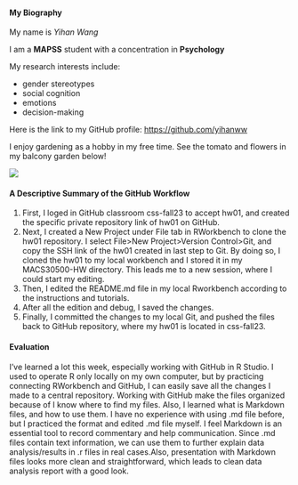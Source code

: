 #### My Biography

My name is *Yihan Wang*

I am a **MAPSS** student with a concentration in **Psychology**

My research interests include:

-   gender stereotypes
-   social cognition
-   emotions
-   decision-making

Here is the link to my GitHub profile: <https://github.com/yihanww>

I enjoy gardening as a hobby in my free time. See the tomato and flowers
in my balcony garden below!

![](https://github.com/css-fall23/hw01-yihanww/blob/main/my%20balcony%20garden.jpg)


#### A Descriptive Summary of the GitHub Workflow

1.  First, I loged in GitHub classroom css-fall23 to accept hw01, and
    created the specific private repository link of hw01 on GitHub.  
2.  Next, I created a New Project under File tab in RWorkbench to clone
    the hw01 repository. I select File&gt;New Project&gt;Version
    Control&gt;Git, and copy the SSH link of the hw01 created in last
    step to Git. By doing so, I cloned the hw01 to my local workbench
    and I stored it in my MACS30500-HW directory. This leads me to a new
    session, where I could start my editing.  
3.  Then, I edited the README.md file in my local Rworkbench according
    to the instructions and tutorials.  
4.  After all the edition and debug, I saved the changes.  
5.  Finally, I committed the changes to my local Git, and pushed the
    files back to GitHub repository, where my hw01 is located in
    css-fall23.  

#### Evaluation

I’ve learned a lot this week, especially working with GitHub in R
Studio. I used to operate R only locally on my own computer, but by
practicing connecting RWorkbench and GitHub, I can easily save all the
changes I made to a central repository. Working with GitHub make the
files organized because of I know where to find my files. Also, I
learned what is Markdown files, and how to use them. I have no
experience with using .md file before, but I practiced the format and
edited .md file myself. I feel Markdown is an essential tool to record
commentary and help communication. Since .md files contain text
information, we can use them to further explain data analysis/results in
.r files in real cases.Also, presentation with Markdown files looks more clean and straightforward, which leads to clean data analysis report with a good look. 

